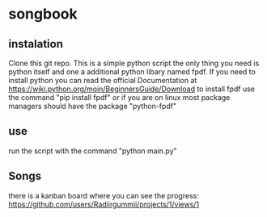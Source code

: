 # songbook
## instalation
Clone this git repo. This is a simple python script the only thing you need is python itself
and one a additional python libary named fpdf.
If you need to install python you can read the official Documentation at https://wiki.python.org/moin/BeginnersGuide/Download
to install fpdf use the command "pip install fpdf" or if you are on linux most package managers should have 
the package "python-fpdf"
## use
run the script with the command "python main.py"
## Songs
there is a kanban board where you can see the progress: https://github.com/users/Radiirgummii/projects/1/views/1
